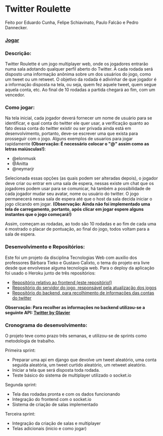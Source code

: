 # Twitter Roulette

Feito por Eduardo Cunha, Felipe Schiavinato, Paulo Falcão e Pedro Dannecker.

### [Jogar](https://twitter-roulette.herokuapp.com/)

### Descrição:
Twitter Roulette é um jogo multiplayer web, onde os jogadores entrarão numa sala adotando qualquer perfil aberto do Twitter. A cada rodada será disposto uma informação anônima sobre um dos usuários do jogo, como um tweet ou um retweet. O objetivo da rodada é adivinhar de que jogador é a informação disposta na tela, ou seja, quem fez aquele tweet, quem segue aquela conta, etc. Ao final de 10 rodadas a partida chegará ao fim, com um vencedor. 

### Como jogar:
Na tela inicial, cada jogador deverá fornecer um nome de usuário para se identificar, e qual conta do twitter ele quer usar, a verificação quanto ao fato dessa conta do twitter existir ou ser privada ainda está em desenvolvimento, portanto, deve-se escrever uma que exista para prosseguir com o jogo.
Alguns exemplos de usuarios para jogar rapidamente **(Observação: É necessário colocar o "@" assim como as letras maiúsculas!)**:
- @elonmusk
- @Anitta
- @neymarjr

Selecionada essas opções (as quais podem ser alteradas depois), o jogador deve criar ou entrar em uma sala de espera, nessas existe um chat que os jogadores podem usar para se comunicar, há também a possibilidade de cada jogador mudar seu avatar, nome ou usuário do twitter.
O jogo permanecerá nessa sala de espera até que o host da sala decida iniciar o jogo clicando em jogar. **(Observação: Ainda não foi implementado uma tela de carregamento, portanto, após clicar em jogar espere alguns instantes que o jogo começará!)**

Assim, começam as rodadas, ao todo são 10 rodadas e ao fim de cada uma é mostrado o placar de pontuação, ao final do jogo, todos voltam para a sala de espera.

### Desenvolvimento e Repositórios:
Este foi um projeto da disciplina Tecnologias Web com auxilio dos professores Bárbara Tieko e Gustavo Calixto, o tema do projeto era livre desde que envolvesse alguma tecnologia web. Para o deploy da aplicação foi usado o Heroku junto de três repositórios:
- [Repositório relativo ao frontend (este repositório!)](https://github.com/insper-tecnologias-web/projeto-3-twitterroulette)
- [Repositório do servidor do jogo, responsável pela atualização dos jogos](https://github.com/Paulofalcao2002/twitterRouletteSocket)
- [Repositório do backend, para recolhimento de informações das contas do twitter](https://github.com/Paulofalcao2002/twitter_roulette_backend)

**Observação: Para recolher as informações no backend utilizou-se a seguinte API: [Twitter by Glavier](https://rapidapi.com/Glavier/api/twitter135/)**

### Cronograma do desenvolvimento:
O projeto teve como prazo três semanas, e utilizou-se de sprints como metodologia de trabalho.

Primeira sprint: 
- Preparar uma api em django que devolve um tweet aleatório, uma conta seguida aleatória, um tweet curtido aleatório, um retweet aleatório.
- Iniciar a tela que será disposta toda rodada.
- Teste básico do sistema de multiplayer utilizado o socket.io

Segunda sprint:
- Tela das rodadas pronta e com os dados funcionando
- Integração do frontend com o socket.io
- Sistema de criação de salas implementado

Terceira sprint:
- Integração da criação de salas e multiplayer
- Telas adicionais (inicio e como jogar) 
